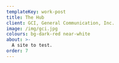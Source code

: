 ```yaml
---
templateKey: work-post
title: The Hub
client: GCI, General Communication, Inc.
image: /img/gci.jpg
colours: bg-dark-red near-white
about: >-
  A site to test.
order: 7
---
```


